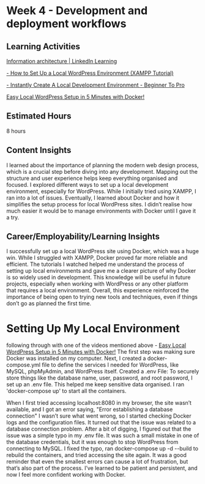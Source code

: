 # Week 4 - Development and deployment workflows

## Learning Activities
[Information architecture | LinkedIn Learning](https://www.linkedin.com/learning/mapping-the-modern-web-design-process)

[- How to Set Up a Local WordPress Environment (XAMPP Tutorial)](https://www.youtube.com/watch?v=suV93rTmTuA&t=312s)

[- Instantly Create A Local Development Environment - Beginner To Pro](https://www.youtube.com/watch?v=TXqSC2od4-8&t=54s)

[Easy Local WordPress Setup in 5 Minutes with Docker!](https://www.youtube.com/watch?v=gEceSAJI_3s&t=896s)

## Estimated Hours
8 hours

## Content Insights
I learned about the importance of planning the modern web design process, which is a crucial step before diving into any development. Mapping out the structure and user experience helps keep everything organised and focused. I explored different ways to set up a local development environment, especially for WordPress. While I initially tried using XAMPP, I ran into a lot of issues. Eventually, I learned about Docker and how it simplifies the setup process for local WordPress sites. I didn’t realise how much easier it would be to manage environments with Docker until I gave it a try.

## Career/Employability/Learning Insights

I successfully set up a local WordPress site using Docker, which was a huge win. While I struggled with XAMPP, Docker proved far more reliable and efficient. The tutorials I watched helped me understand the process of setting up local environments and gave me a clearer picture of why Docker is so widely used in development. This knowledge will be useful in future projects, especially when working with WordPress or any other platform that requires a local environment. Overall, this experience reinforced the importance of being open to trying new tools and techniques, even if things don’t go as planned the first time.


# Setting Up My Local Environment 

following through with one of the videos mentioned above - [Easy Local WordPress Setup in 5 Minutes with Docker!](https://www.youtube.com/watch?v=gEceSAJI_3s&t=896s)
The first step was making sure Docker was installed on my computer. Next, I created a docker-compose.yml file to define the services I needed for WordPress, like MySQL, phpMyAdmin, and WordPress itself. Created a .env File: To securely store things like the database name, user, password, and root password, I set up an .env file. This helped me keep sensitive data organised.
I ran 'docker-compose up' to start all the containers. 

When I first tried accessing localhost:8080 in my browser, the site wasn’t available, and I got an error saying, "Error establishing a database connection" I wasn’t sure what went wrong, so I started checking Docker logs and the configuration files. It turned out that the issue was related to a database connection problem.
After a bit of digging, I figured out that the issue was a simple typo in my .env file. It was such a small mistake in one of the database credentials, but it was enough to stop WordPress from connecting to MySQL. I fixed the typo, ran docker-compose up -d --build to rebuild the containers, and tried accessing the site again. It was a good reminder that even the smallest errors can cause a lot of frustration, but that’s also part of the process. I’ve learned to be patient and persistent, and now I feel more confident working with Docker.
